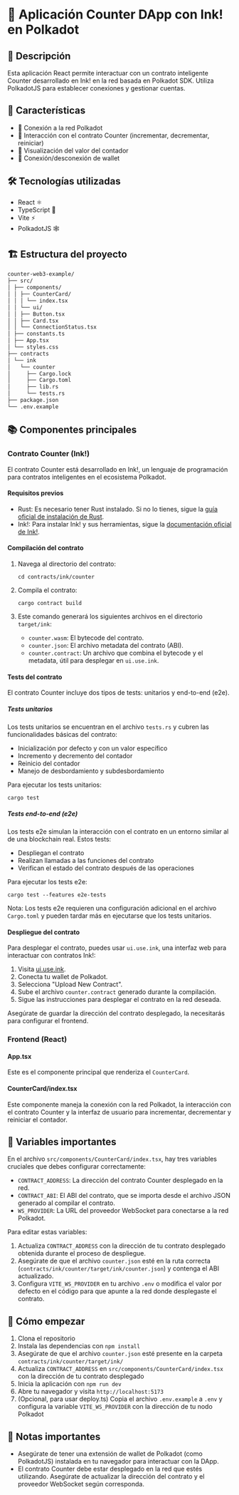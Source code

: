 # 🦑 Aplicación Counter DApp con Ink! en Polkadot

## 📝 Descripción

Esta aplicación React permite interactuar con un contrato inteligente Counter desarrollado en Ink! en la red basada en Polkadot SDK. Utiliza PolkadotJS para establecer conexiones y gestionar cuentas.

## 🚀 Características

- 🔗 Conexión a la red Polkadot
- 🔢 Interacción con el contrato Counter (incrementar, decrementar, reiniciar)
- 💼 Visualización del valor del contador
- 🔄 Conexión/desconexión de wallet

## 🛠️ Tecnologías utilizadas

- React ⚛️
- TypeScript 📘
- Vite ⚡
- PolkadotJS 🕸️

## 🏗️ Estructura del proyecto

```sh
counter-web3-example/
├── src/
│ ├── components/
│ │ ├── CounterCard/
│ │ │ └── index.tsx
│ │ └── ui/
│ │ ├── Button.tsx
│ │ ├── Card.tsx
│ │ └── ConnectionStatus.tsx
│ ├── constants.ts
│ ├── App.tsx
│ └── styles.css
├── contracts
│ └── ink
│   └── counter
│     ├── Cargo.lock
│     ├── Cargo.toml
│     ├── lib.rs
│     └── tests.rs
├── package.json
└── .env.example
```

## 📚 Componentes principales

### Contrato Counter (Ink!)

El contrato Counter está desarrollado en Ink!, un lenguaje de programación para contratos inteligentes en el ecosistema Polkadot.

#### Requisitos previos

- Rust: Es necesario tener Rust instalado. Si no lo tienes, sigue la [guía oficial de instalación de Rust](https://www.rust-lang.org/tools/install).
- Ink!: Para instalar Ink! y sus herramientas, sigue la [documentación oficial de Ink!](https://use.ink/getting-started/setup).

#### Compilación del contrato

1. Navega al directorio del contrato:
   ```
   cd contracts/ink/counter
   ```

2. Compila el contrato:
   ```
   cargo contract build
   ```

3. Este comando generará los siguientes archivos en el directorio `target/ink`:
   - `counter.wasm`: El bytecode del contrato.
   - `counter.json`: El archivo metadata del contrato (ABI).
   - `counter.contract`: Un archivo que combina el bytecode y el metadata, útil para desplegar en `ui.use.ink`.

#### Tests del contrato

El contrato Counter incluye dos tipos de tests: unitarios y end-to-end (e2e).

##### Tests unitarios

Los tests unitarios se encuentran en el archivo `tests.rs` y cubren las funcionalidades básicas del contrato:

- Inicialización por defecto y con un valor específico
- Incremento y decremento del contador
- Reinicio del contador
- Manejo de desbordamiento y subdesbordamiento

Para ejecutar los tests unitarios:

```
cargo test
```

##### Tests end-to-end (e2e)

Los tests e2e simulan la interacción con el contrato en un entorno similar al de una blockchain real. Estos tests:

- Despliegan el contrato
- Realizan llamadas a las funciones del contrato
- Verifican el estado del contrato después de las operaciones

Para ejecutar los tests e2e:

```
cargo test --features e2e-tests
```

Nota: Los tests e2e requieren una configuración adicional en el archivo `Cargo.toml` y pueden tardar más en ejecutarse que los tests unitarios.

#### Despliegue del contrato

Para desplegar el contrato, puedes usar `ui.use.ink`, una interfaz web para interactuar con contratos Ink!:

1. Visita [ui.use.ink](https://ui.use.ink/).
2. Conecta tu wallet de Polkadot.
3. Selecciona "Upload New Contract".
4. Sube el archivo `counter.contract` generado durante la compilación.
5. Sigue las instrucciones para desplegar el contrato en la red deseada.

Asegúrate de guardar la dirección del contrato desplegado, la necesitarás para configurar el frontend.

### Frontend (React)

#### App.tsx

Este es el componente principal que renderiza el `CounterCard`.

#### CounterCard/index.tsx

Este componente maneja la conexión con la red Polkadot, la interacción con el contrato Counter y la interfaz de usuario para incrementar, decrementar y reiniciar el contador.

## 🔧 Variables importantes

En el archivo `src/components/CounterCard/index.tsx`, hay tres variables cruciales que debes configurar correctamente:

- `CONTRACT_ADDRESS`: La dirección del contrato Counter desplegado en la red.
- `CONTRACT_ABI`: El ABI del contrato, que se importa desde el archivo JSON generado al compilar el contrato.
- `WS_PROVIDER`: La URL del proveedor WebSocket para conectarse a la red Polkadot.

Para editar estas variables:

1. Actualiza `CONTRACT_ADDRESS` con la dirección de tu contrato desplegado obtenida durante el proceso de despliegue.
2. Asegúrate de que el archivo `counter.json` esté en la ruta correcta (`contracts/ink/counter/target/ink/counter.json`) y contenga el ABI actualizado.
3. Configura `VITE_WS_PROVIDER` en tu archivo `.env` o modifica el valor por defecto en el código para que apunte a la red donde desplegaste el contrato.

## 🚦 Cómo empezar

1. Clona el repositorio
2. Instala las dependencias con `npm install`
3. Asegúrate de que el archivo `counter.json` esté presente en la carpeta `contracts/ink/counter/target/ink/`
4. Actualiza `CONTRACT_ADDRESS` en `src/components/CounterCard/index.tsx` con la dirección de tu contrato desplegado
5. Inicia la aplicación con `npm run dev`
6. Abre tu navegador y visita `http://localhost:5173`
7. (Opcional, para usar deploy.ts) Copia el archivo `.env.example` a `.env` y configura la variable `VITE_WS_PROVIDER` con la dirección de tu nodo Polkadot

## 📝 Notas importantes

- Asegúrate de tener una extensión de wallet de Polkadot (como PolkadotJS) instalada en tu navegador para interactuar con la DApp.
- El contrato Counter debe estar desplegado en la red que estés utilizando. Asegúrate de actualizar la dirección del contrato y el proveedor WebSocket según corresponda.
